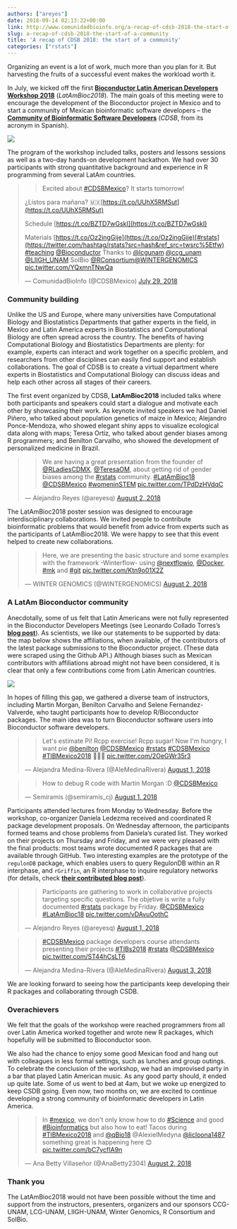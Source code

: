 ```yaml
---
authors: ["areyes"]
date: 2018-09-14 02:13:22+00:00
link: http://www.comunidadbioinfo.org/a-recap-of-cdsb-2018-the-start-of-a-community/
slug: a-recap-of-cdsb-2018-the-start-of-a-community
title: 'A recap of CDSB 2018: the start of a community'
categories: ["rstats"]
---
```



Organizing an event is a lot of work, much more than you plan for it. But harvesting the fruits of a successful event makes the workload worth it.

In July, we kicked off the first [**Bioconductor Latin American Developers Workshop 2018**](http://www.comunidadbioinfo.org/r-bioconductor-developers-workshop-2018/) (_LatAmBioc2018_). The main goals of this meeting were to encourage the development of the Bioconductor project in Mexico and to start a community of Mexican bioinformatic software developers – the **[Community of Bioinformatic Software Developers](http://www.comunidadbioinfo.org/)** (_CDSB_, from its acronym in Spanish).

[![](http://www.comunidadbioinfo.org/wp-content/uploads/2018/03/Logo_texto.png)](http://www.comunidadbioinfo.org/r-bioconductor-developers-workshop-2018/)

The program of the workshop included talks, posters and lessons sessions as well as a two-day hands-on development hackathon. We had over 30 participants with strong quantitative background and experience in R programming from several LatAm countries.


<blockquote>

> 
> Excited about [#CDSBMexico](https://twitter.com/hashtag/CDSBMexico?src=hash&ref_src=twsrc%5Etfw)? It starts tomorrow!
> 
> 
¿Listos para mañana? 🇲🇽[https://t.co/UUhX5RMSut](https://t.co/UUhX5RMSut)

Schedule [https://t.co/BZTD7wGskI](https://t.co/BZTD7wGskI)

Materials [https://t.co/Oz2ingGije](https://t.co/Oz2ingGije)[#rstats](https://twitter.com/hashtag/rstats?src=hash&ref_src=twsrc%5Etfw) [#teaching](https://twitter.com/hashtag/teaching?src=hash&ref_src=twsrc%5Etfw) [@Bioconductor](https://twitter.com/Bioconductor?ref_src=twsrc%5Etfw) Thanks to [@lcgunam](https://twitter.com/lcgunam?ref_src=twsrc%5Etfw) [@ccg_unam](https://twitter.com/ccg_unam?ref_src=twsrc%5Etfw) [@LIIGH_UNAM](https://twitter.com/LIIGH_UNAM?ref_src=twsrc%5Etfw)
SoIBio [@RConsortium](https://twitter.com/RConsortium?ref_src=twsrc%5Etfw)[@WINTERGENOMICS](https://twitter.com/WINTERGENOMICS?ref_src=twsrc%5Etfw) [pic.twitter.com/YQxmnTNwQa](https://t.co/YQxmnTNwQa)

— ComunidadBioInfo (@CDSBMexico) [July 29, 2018](https://twitter.com/CDSBMexico/status/1023705341358469122?ref_src=twsrc%5Etfw)</blockquote>







### Community building


Unlike the US and Europe, where many universities have Computational Biology and Biostatistics Departments that gather experts in the field, in Mexico and Latin America experts in Biostatistics and Computational Biology are often spread across the country. The benefits of having Computational Biology and Biostatistics Departments are plenty: for example, experts can interact and work together on a specific problem, and researchers from other disciplines can easily find support and establish collaborations. The goal of CDSB is to create a virtual department where experts in Biostatistics and Computational Biology can discuss ideas and help each other across all stages of their careers.

The first event organized by CDSB, **LatAmBioc2018** included talks where both participants and speakers could start a dialogue and motivate each other by showcasing their work. As keynote invited speakers we had Daniel Piñero, who talked about population genetics of maize in Mexico; Alejandro Ponce-Mendoza, who showed elegant shiny apps to visualize ecological data along with maps; Teresa Ortiz, who talked about gender biases among R programmers; and Benilton Carvalho, who showed the development of personalized medicine in Brazil.


<blockquote>

> 
> We are having a great presentation from the founder of [@RLadiesCDMX](https://twitter.com/RLadiesCDMX?ref_src=twsrc%5Etfw), [@TeresaOM](https://twitter.com/TeresaOM?ref_src=twsrc%5Etfw), about getting rid of gender biases among the [#rstats](https://twitter.com/hashtag/rstats?src=hash&ref_src=twsrc%5Etfw) community. [#LatAmBioc18](https://twitter.com/hashtag/LatAmBioc18?src=hash&ref_src=twsrc%5Etfw) [@CDSBMexico](https://twitter.com/CDSBMexico?ref_src=twsrc%5Etfw) [#womeninSTEM](https://twitter.com/hashtag/womeninSTEM?src=hash&ref_src=twsrc%5Etfw) [pic.twitter.com/TPdDzHVdqC](https://t.co/TPdDzHVdqC)
> 
> 
— Alejandro Reyes (@areyesq) [August 2, 2018](https://twitter.com/areyesq/status/1025041063499771904?ref_src=twsrc%5Etfw)</blockquote>




The LatAmBioc2018 poster session was designed to encourage interdisciplinary collaborations. We invited people to contribute bioinformatic problems that would benefit from advice from experts such as the participants of LatAmBioc2018. We were happy to see that this event helped to create new collaborations.


<blockquote>

> 
> Here, we are presenting the basic structure and some examples with the framework -Winterflow- using [@nextflowio](https://twitter.com/nextflowio?ref_src=twsrc%5Etfw), [@Docker](https://twitter.com/Docker?ref_src=twsrc%5Etfw), [#mk](https://twitter.com/hashtag/mk?src=hash&ref_src=twsrc%5Etfw) and [#git](https://twitter.com/hashtag/git?src=hash&ref_src=twsrc%5Etfw) [pic.twitter.com/Ktn9o01X2Z](https://t.co/Ktn9o01X2Z)
> 
> 
— WINTER GENOMICS (@WINTERGENOMICS) [August 2, 2018](https://twitter.com/WINTERGENOMICS/status/1025149135081623553?ref_src=twsrc%5Etfw)</blockquote>










### A LatAm Bioconductor community


Anecdotally, some of us felt that Latin Americans were not fully represented in the Bioconductor Developers Meetings (see Leonardo Collado Torres’s **[blog post](http://lcolladotor.github.io/2018/04/19/latin-american-r-bioconductor-developers-workshop-2018)**). As scientists, we like our statements to be supported by data: the map below shows the affiliations, when available, of the contributors of the latest package submissions to the Bioconductor project. (These data were scraped using the Github API.) Although biases such as Mexican contributors with affiliations abroad might not have been considered, it is clear that only a few contributions come from Latin American countries.

![](http://www.comunidadbioinfo.org/wp-content/uploads/2018/09/mapa_editado-1024x444.png)










In hopes of filling this gap, we gathered a diverse team of instructors, including Martin Morgan, Benilton Carvalho and Selene Fernandez-Valverde, who taught participants how to develop R/Bioconductor packages. The main idea was to turn Bioconductor software users into Bioconductor software developers.


<blockquote>

> 
> Let's estimate Pi! Rcpp exercise! Rcpp sugar! Now I'm hungry, I want pie [@benilton](https://twitter.com/benilton?ref_src=twsrc%5Etfw) [@CDSBMexico](https://twitter.com/CDSBMexico?ref_src=twsrc%5Etfw) [#rstats](https://twitter.com/hashtag/rstats?src=hash&ref_src=twsrc%5Etfw) [#CDSBMexico](https://twitter.com/hashtag/CDSBMexico?src=hash&ref_src=twsrc%5Etfw) [#TIBMexico2018](https://twitter.com/hashtag/TIBMexico2018?src=hash&ref_src=twsrc%5Etfw) 🍰👩‍💻 [pic.twitter.com/2OeGWr35r3](https://t.co/2OeGWr35r3)
> 
> 
— Alejandra Medina-Rivera (@AleMedinaRivera) [August 1, 2018](https://twitter.com/AleMedinaRivera/status/1024705893148094464?ref_src=twsrc%5Etfw)</blockquote>




<blockquote>

> 
> How to debug R code with Martin Morgan :D [@CDSBMexico](https://twitter.com/CDSBMexico?ref_src=twsrc%5Etfw)
> 
> 
— Semiramis (@semiramis_cj) [August 1, 2018](https://twitter.com/semiramis_cj/status/1024716087185821696?ref_src=twsrc%5Etfw)</blockquote>




Participants attended lectures from Monday to Wednesday. Before the workshop, co-organizer Daniela Ledezma received and coordinated R package development proposals. On Wednesday afternoon, the participants formed teams and chose problems from Daniela’s curated list. They worked on their projects on Thursday and Friday, and we were very pleased with the final products: most teams wrote documented R packages that are available through GitHub. Two interesting examples are the prototype of the `regulonDB` package, which enables users to query RegulonDB within an R interphase, and `rGriffin`, an R interphase to inquire regulatory networks (for details, check **[their contributed blog post](http://www.comunidadbioinfo.org/r-gene-regulatory-interaction-formulator-for-inquiring-networks)**).


<blockquote>

> 
> Participants are gathering to work in collaborative projects targeting specific questions. The objetive is write a fully documented [#rstats](https://twitter.com/hashtag/rstats?src=hash&ref_src=twsrc%5Etfw) package by Friday. [@CDSBMexico](https://twitter.com/CDSBMexico?ref_src=twsrc%5Etfw) [#LatAmBioc18](https://twitter.com/hashtag/LatAmBioc18?src=hash&ref_src=twsrc%5Etfw) [pic.twitter.com/vDAvuOothC](https://t.co/vDAvuOothC)
> 
> 
— Alejandro Reyes (@areyesq) [August 1, 2018](https://twitter.com/areyesq/status/1024780770756440069?ref_src=twsrc%5Etfw)</blockquote>




<blockquote>

> 
> [#CDSBMexico](https://twitter.com/hashtag/CDSBMexico?src=hash&ref_src=twsrc%5Etfw) package developers course attendants presenting their projects [#TIBs2018](https://twitter.com/hashtag/TIBs2018?src=hash&ref_src=twsrc%5Etfw) [#rstats](https://twitter.com/hashtag/rstats?src=hash&ref_src=twsrc%5Etfw) [@CDSBMexico](https://twitter.com/CDSBMexico?ref_src=twsrc%5Etfw) [pic.twitter.com/ST44hCsLT6](https://t.co/ST44hCsLT6)
> 
> 
— Alejandra Medina-Rivera (@AleMedinaRivera) [August 3, 2018](https://twitter.com/AleMedinaRivera/status/1025429501478498304?ref_src=twsrc%5Etfw)</blockquote>


We are looking forward to seeing how the participants keep developing their R packages and collaborating through CSDB.









### Overachievers


We felt that the goals of the workshop were reached programmers from all over Latin America worked together and wrote new R packages, which hopefully will be submitted to Bioconductor soon.

We also had the chance to enjoy some good Mexican food and hang out with colleagues in less formal settings, such as lunches and group outings. To celebrate the conclusion of the workshop, we had an improvised party in a bar that played Latin American music. As any good party should, it ended up quite late. Some of us went to bed at 4am, but we woke up energized to keep CSDB going. Even now, two months on, we are excited to continue developing a strong community of bioinformatic developers in Latin America.


<blockquote>

> 
> In [#mexico](https://twitter.com/hashtag/mexico?src=hash&ref_src=twsrc%5Etfw), we don't only know how to do [#Science](https://twitter.com/hashtag/Science?src=hash&ref_src=twsrc%5Etfw) and good [#Bioinformatics](https://twitter.com/hashtag/Bioinformatics?src=hash&ref_src=twsrc%5Etfw) but also how to eat! Tacos during [#TIBMexico2018](https://twitter.com/hashtag/TIBMexico2018?src=hash&ref_src=twsrc%5Etfw) and [@qBio18](https://twitter.com/qBio18?ref_src=twsrc%5Etfw) @AlexielMedyna [@licloona1487](https://twitter.com/licloona1487?ref_src=twsrc%5Etfw) something great is happening here 😊 [pic.twitter.com/bC7ycfIA9n](https://t.co/bC7ycfIA9n)
> 
> 
— Ana Betty Villaseñor (@AnaBetty2304) [August 2, 2018](https://twitter.com/AnaBetty2304/status/1025115717279141889?ref_src=twsrc%5Etfw)</blockquote>










### Thank you


The LatAmBioc2018 would not have been possible without the time and support from the instructors, presenters, organizers and our sponsors CCG-UNAM, LCG-UNAM, LIIGH-UNAM, Winter Genomics, R Consortium and SoIBio.


